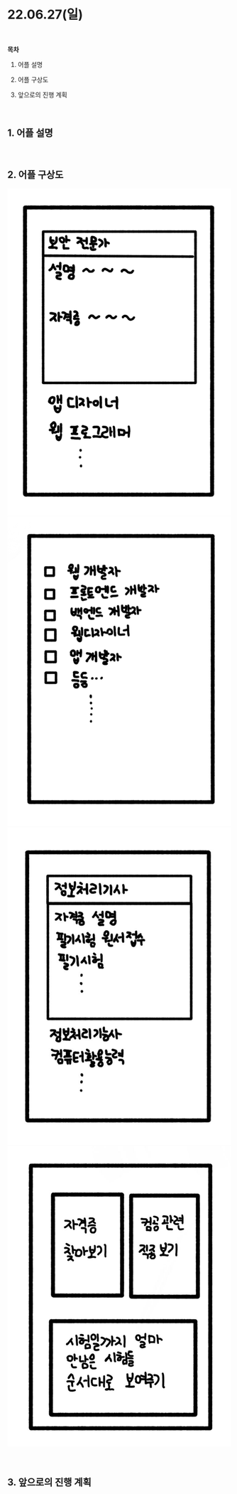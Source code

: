 # **22.06.27(일)**

<br/>

**목차**

1. 어플 설명

2. 어플 구상도

3. 앞으로의 진행 계획

<br/>

## **1. 어플 설명**




<br/>

## **2. 어플 구상도**

![Pic](./pic/app_cap1.png)
![Pic2](./pic/app_cap2.png)
![Pic3](./pic/app_cap3.jpg)
![Pic4](./pic/app_cap4.jpg)

<br/>

## **3. 앞으로의 진행 계획**

<br/>
